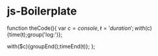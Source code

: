 js-Boilerplate
==============

function theCode(){
 var $c=console,ŧ='duration';
 with($c){time(ŧ);group('log:')};
 
 with($c){groupEnd();timeEnd(ŧ)};
};

